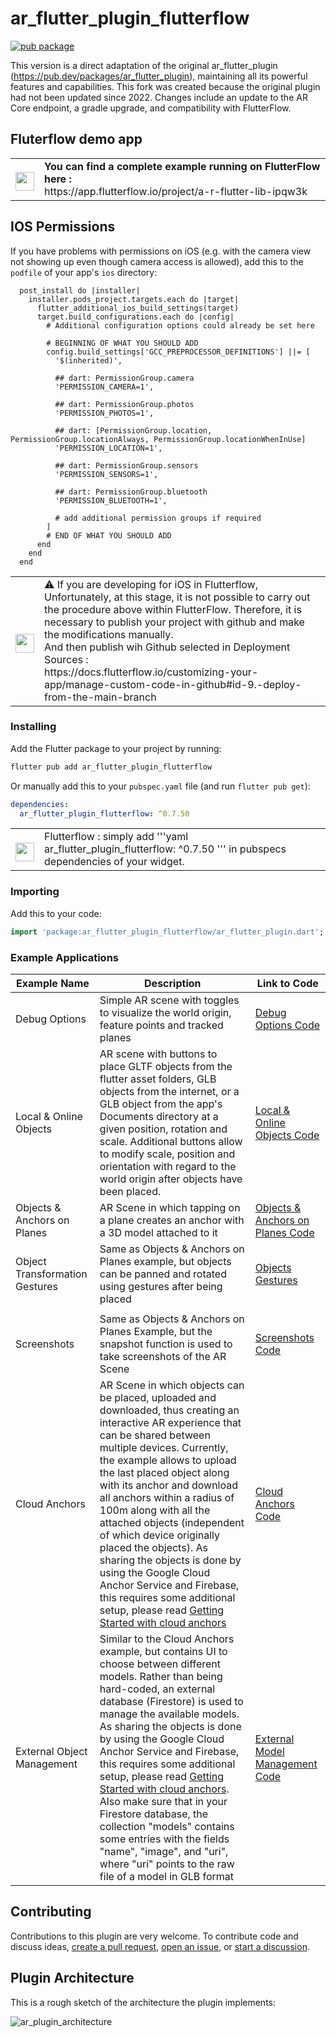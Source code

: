 # ar_flutter_plugin_flutterflow
[![pub package](https://img.shields.io/pub/v/ar_flutter_plugin_flutterflow.svg)](https://pub.dev/packages/ar_flutter_plugin_flutterflow)



This version is a direct adaptation of the original ar_flutter_plugin (https://pub.dev/packages/ar_flutter_plugin), maintaining all its powerful features and capabilities.
This fork was created because the original plugin had not been updated since 2022. Changes include an update to the AR Core endpoint, a gradle upgrade, and compatibility with FlutterFlow.

## Fluterflow demo app
<table>
<td>
<img src="https://avatars.githubusercontent.com/u/74943865?s=48&amp;v=4" width="30" height="30" style="max-width: 100%; margin-bottom: -9px;"> </img>
</td>
<td>
<b> You can find a complete example running on FlutterFlow here :</b><br>
https://app.flutterflow.io/project/a-r-flutter-lib-ipqw3k
</td>
</table>

## IOS Permissions

If you have problems with permissions on iOS (e.g. with the camera view not showing up even though camera access is allowed), add this to the ```podfile``` of your app's ```ios``` directory:

```pod
  post_install do |installer|
    installer.pods_project.targets.each do |target|
      flutter_additional_ios_build_settings(target)
      target.build_configurations.each do |config|
        # Additional configuration options could already be set here

        # BEGINNING OF WHAT YOU SHOULD ADD
        config.build_settings['GCC_PREPROCESSOR_DEFINITIONS'] ||= [
          '$(inherited)',

          ## dart: PermissionGroup.camera
          'PERMISSION_CAMERA=1',

          ## dart: PermissionGroup.photos
          'PERMISSION_PHOTOS=1',

          ## dart: [PermissionGroup.location, PermissionGroup.locationAlways, PermissionGroup.locationWhenInUse]
          'PERMISSION_LOCATION=1',

          ## dart: PermissionGroup.sensors
          'PERMISSION_SENSORS=1',

          ## dart: PermissionGroup.bluetooth
          'PERMISSION_BLUETOOTH=1',

          # add additional permission groups if required
        ]
        # END OF WHAT YOU SHOULD ADD
      end
    end
  end
```

<table>
<td>
<img src="https://avatars.githubusercontent.com/u/74943865?s=48&amp;v=4" width="30" height="30" style="max-width: 100%; margin-bottom: -9px;"> </img>
</td>
<td>
⚠️ If you are developing for iOS in Flutterflow, 
Unfortunately, at this stage, it is not possible to carry out the procedure above within FlutterFlow. 
Therefore, it is necessary to publish your project with github and make the modifications manually. <br> And then publish wih Github selected in Deployment Sources : <br> https://docs.flutterflow.io/customizing-your-app/manage-custom-code-in-github#id-9.-deploy-from-the-main-branch
</td>
</table>

### Installing

Add the Flutter package to your project by running:

```bash
flutter pub add ar_flutter_plugin_flutterflow
```

Or manually add this to your `pubspec.yaml` file (and run `flutter pub get`):

```yaml
dependencies:
  ar_flutter_plugin_flutterflow: ^0.7.50
```
<table>
<td>
<img src="https://avatars.githubusercontent.com/u/74943865?s=48&amp;v=4" width="30" height="30" style="max-width: 100%; margin-bottom: -9px;"> </img>
</td>
<td>
Flutterflow : simply add '''yaml ar_flutter_plugin_flutterflow: ^0.7.50 ''' in pubspecs dependencies of your widget.
</td>
</table>

### Importing

Add this to your code:

```dart
import 'package:ar_flutter_plugin_flutterflow/ar_flutter_plugin.dart';
```

### Example Applications

| Example Name                   | Description                                                                                                                                                                                                                                                                                                                                                                                                                                                                                                                                                                                              | Link to Code                                                                                                                                         |
| ------------------------------ | -------------------------------------------------------------------------------------------------------------------------------------------------------------------------------------------------------------------------------------------------------------------------------------------------------------------------------------------------------------------------------------------------------------------------------------------------------------------------------------------------------------------------------------------------------------------------------------------------------- |------------------------------------------------------------------------------------------------------------------------------------------------------|
| Debug Options                  | Simple AR scene with toggles to visualize the world origin, feature points and tracked planes                                                                                                                                                                                                                                                                                                                                                                                                                                                                                                            | [Debug Options Code](https://github.com/hlefe/ar_flutter_plugin_flutterflow/blob/main/examples/debug_options.dart)                                   |
| Local & Online Objects          | AR scene with buttons to place GLTF objects from the flutter asset folders, GLB objects from the internet, or a GLB object from the app's Documents directory at a given position, rotation and scale. Additional buttons allow to modify scale, position and orientation with regard to the world origin after objects have been placed.                                                                                                                                                                                                                                                                | [Local & Online Objects Code](https://github.com/hlefe/ar_flutter_plugin_flutterflow/blob/main/examples/local_and_web_objects.dart)                  |
| Objects & Anchors on Planes    | AR Scene in which tapping on a plane creates an anchor with a 3D model attached to it                                                                                                                                                                                                                                                                                                                                                                                                                                                                                                                    | [Objects & Anchors on Planes Code](https://github.com/hlefe/ar_flutter_plugin_flutterflow/blob/main/examples/objects_on_planes.dart)                 |
| Object Transformation Gestures | Same as Objects & Anchors on Planes example, but objects can be panned and rotated using gestures after being placed                                                                                                                                                                                                                                                                                                                                                                                                                                                                                     | [Objects Gestures](https://github.com/hlefe/ar_flutter_plugin_flutterflow/blob/main/examples/object_gestures.dart)                                   |
|                                |
| Screenshots                    | Same as Objects & Anchors on Planes Example, but the snapshot function is used to take screenshots of the AR Scene                                                                                                                                                                                                                                                                                                                                                                                                                                                                                       | [Screenshots Code](https://github.com/hlefe/ar_flutter_plugin_flutterflow/blob/main/examples/screenshot.dart)                            |
| Cloud Anchors                  | AR Scene in which objects can be placed, uploaded and downloaded, thus creating an interactive AR experience that can be shared between multiple devices. Currently, the example allows to upload the last placed object along with its anchor and download all anchors within a radius of 100m along with all the attached objects (independent of which device originally placed the objects). As sharing the objects is done by using the Google Cloud Anchor Service and Firebase, this requires some additional setup, please read [Getting Started with cloud anchors](cloudAnchorSetup.md)        | [Cloud Anchors Code](https://github.com/hlefe/ar_flutter_plugin_flutterflow/blob/main/examples/cloud_anchor.dart)                         |
| External Object Management     | Similar to the Cloud Anchors example, but contains UI to choose between different models. Rather than being hard-coded, an external database (Firestore) is used to manage the available models. As sharing the objects is done by using the Google Cloud Anchor Service and Firebase, this requires some additional setup, please read [Getting Started with cloud anchors](cloudAnchorSetup.md). Also make sure that in your Firestore database, the collection "models" contains some entries with the fields "name", "image", and "uri", where "uri" points to the raw file of a model in GLB format | [External Model Management Code](https://github.com/hlefe/ar_flutter_plugin_flutterflow/blob/main/examples/external_model_management.dart) |

## Contributing

Contributions to this plugin are very welcome. To contribute code and discuss ideas, [create a pull request](https://github.com/hlefe/ar_flutter_plugin_flutterflow/compare), [open an issue](https://github.com/hlefe/ar_flutter_plugin_flutterflow/issues/new), or [start a discussion](https://github.com/hlefe/ar_flutter_plugin_flutterflow/discussions).

## Plugin Architecture

This is a rough sketch of the architecture the plugin implements:

![ar_plugin_architecture](./AR_Plugin_Architecture_highlevel.svg)